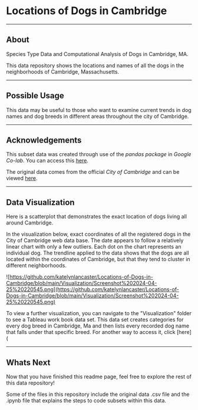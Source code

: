 # Locations of Dogs in Cambridge
---
## About
Species Type Data and Computational Analysis of Dogs in Cambridge, MA.

This data repository shows the locations and names of all the dogs in the neighborhoods of Cambridge, Massachusetts. 

---
## Possible Usage
This data may be useful to those who want to examine current trends in dog names and dog breeds in different areas throughout the city of Cambridge.

---
## Acknowledgements
This subset data was created through use of the *pandas package* in *Google Co-lab*. You can access this [here](https://colab.research.google.com/drive/1wlqt8W69bWM29mIcALyNisbuABiQpQP5?usp=sharing).

The original data comes from the official *City of Cambridge* and can be viewed [here](https://data.cambridgema.gov/stories/s/Dogs-of-Cambridge-Data-Story/qjvj-bebc/).

---
## Data Visualization
Here is a scatterplot that demonstrates the exact location of dogs living all around Cambridge.

In the visualization below, exact coordinates of all the registered dogs in the City of Cambridge web data base. The date appears to follow a relatively linear chart with only a few outliers. Each dot on the chart represents an individual dog. The trendline applied to the data shows that the dogs are all located within the coordinates of Cambridge, but that they tend to cluster in different neighborhoods.

![https://github.com/katelynlancaster/Locations-of-Dogs-in-Cambridge/blob/main/Visualization/Screenshot%202024-04-25%20220545.png](https://github.com/katelynlancaster/Locations-of-Dogs-in-Cambridge/blob/main/Visualization/Screenshot%202024-04-25%20220545.png)

To view a further visualization, you can navigate to the "Visualization" folder to see a Tableau work book data set. This data set creates categories for every dog breed in Cambridge, Ma and then lists every recorded dog name that falls under that specific breed. For another way to access it, click [here](

---
## Whats Next
Now that you have finished this readme page, feel free to explore the rest of this data repository!

Some of the files in this repository include the original data .csv file and the .ipynb file that explains the steps to code subsets within this data.
